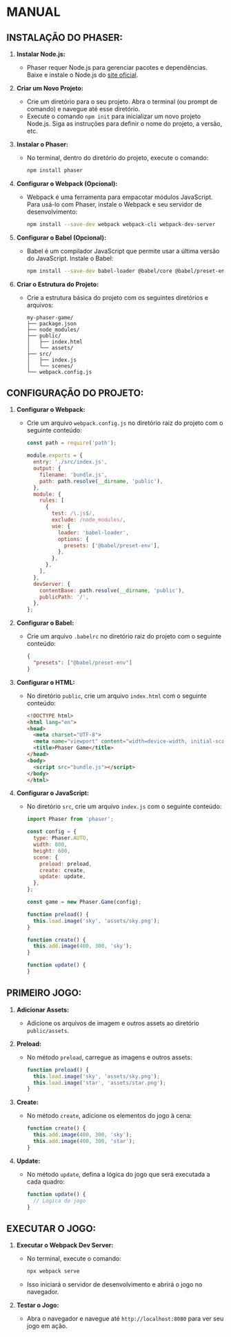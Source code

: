 # MANUAL
## INSTALAÇÃO DO PHASER:
1. **Instalar Node.js:**
   - Phaser requer Node.js para gerenciar pacotes e dependências. Baixe e instale o Node.js do [site oficial](https://nodejs.org/).

2. **Criar um Novo Projeto:**
   - Crie um diretório para o seu projeto. Abra o terminal (ou prompt de comando) e navegue até esse diretório.
   - Execute o comando `npm init` para inicializar um novo projeto Node.js. Siga as instruções para definir o nome do projeto, a versão, etc.

3. **Instalar o Phaser:**
   - No terminal, dentro do diretório do projeto, execute o comando:
     ```sh
     npm install phaser
     ```

4. **Configurar o Webpack (Opcional):**
   - Webpack é uma ferramenta para empacotar módulos JavaScript. Para usá-lo com Phaser, instale o Webpack e seu servidor de desenvolvimento:
     ```sh
     npm install --save-dev webpack webpack-cli webpack-dev-server
     ```

5. **Configurar o Babel (Opcional):**
   - Babel é um compilador JavaScript que permite usar a última versão do JavaScript. Instale o Babel:
     ```sh
     npm install --save-dev babel-loader @babel/core @babel/preset-env
     ```

6. **Criar o Estrutura do Projeto:**
   - Crie a estrutura básica do projeto com os seguintes diretórios e arquivos:
     ```
     my-phaser-game/
     ├── package.json
     ├── node_modules/
     ├── public/
     │   ├── index.html
     │   └── assets/
     ├── src/
     │   ├── index.js
     │   └── scenes/
     └── webpack.config.js
     ```

## CONFIGURAÇÃO DO PROJETO:
1. **Configurar o Webpack:**
   - Crie um arquivo `webpack.config.js` no diretório raiz do projeto com o seguinte conteúdo:
     ```js
     const path = require('path');

     module.exports = {
       entry: './src/index.js',
       output: {
         filename: 'bundle.js',
         path: path.resolve(__dirname, 'public'),
       },
       module: {
         rules: [
           {
             test: /\.js$/,
             exclude: /node_modules/,
             use: {
               loader: 'babel-loader',
               options: {
                 presets: ['@babel/preset-env'],
               },
             },
           },
         ],
       },
       devServer: {
         contentBase: path.resolve(__dirname, 'public'),
         publicPath: '/',
       },
     };
     ```

2. **Configurar o Babel:**
   - Crie um arquivo `.babelrc` no diretório raiz do projeto com o seguinte conteúdo:
     ```json
     {
       "presets": ["@babel/preset-env"]
     }
     ```

3. **Configurar o HTML:**
   - No diretório `public`, crie um arquivo `index.html` com o seguinte conteúdo:
     ```html
     <!DOCTYPE html>
     <html lang="en">
     <head>
       <meta charset="UTF-8">
       <meta name="viewport" content="width=device-width, initial-scale=1.0">
       <title>Phaser Game</title>
     </head>
     <body>
       <script src="bundle.js"></script>
     </body>
     </html>
     ```

4. **Configurar o JavaScript:**
   - No diretório `src`, crie um arquivo `index.js` com o seguinte conteúdo:
     ```js
     import Phaser from 'phaser';

     const config = {
       type: Phaser.AUTO,
       width: 800,
       height: 600,
       scene: {
         preload: preload,
         create: create,
         update: update,
       },
     };

     const game = new Phaser.Game(config);

     function preload() {
       this.load.image('sky', 'assets/sky.png');
     }

     function create() {
       this.add.image(400, 300, 'sky');
     }

     function update() {
     }
     ```

## PRIMEIRO JOGO:
1. **Adicionar Assets:**
   - Adicione os arquivos de imagem e outros assets ao diretório `public/assets`.

2. **Preload:**
   - No método `preload`, carregue as imagens e outros assets:
     ```js
     function preload() {
       this.load.image('sky', 'assets/sky.png');
       this.load.image('star', 'assets/star.png');
     }
     ```

3. **Create:**
   - No método `create`, adicione os elementos do jogo à cena:
     ```js
     function create() {
       this.add.image(400, 300, 'sky');
       this.add.image(400, 300, 'star');
     }
     ```

4. **Update:**
   - No método `update`, defina a lógica do jogo que será executada a cada quadro:
     ```js
     function update() {
       // Lógica do jogo
     }
     ```

## EXECUTAR O JOGO:
1. **Executar o Webpack Dev Server:**
   - No terminal, execute o comando:
     ```sh
     npx webpack serve
     ```
   - Isso iniciará o servidor de desenvolvimento e abrirá o jogo no navegador.

2. **Testar o Jogo:**
   - Abra o navegador e navegue até `http://localhost:8080` para ver seu jogo em ação.
